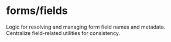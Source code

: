# forms/fields

Logic for resolving and managing form field names and metadata. Centralize field-related utilities for consistency.
